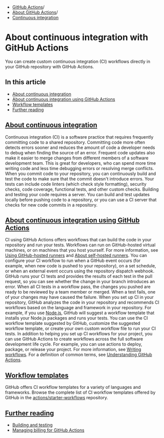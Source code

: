   * [GitHub Actions](https://docs.github.com/en/actions "GitHub Actions")/
  * [About GitHub Actions](https://docs.github.com/en/actions/about-github-actions "About GitHub Actions")/
  * [Continuous integration](https://docs.github.com/en/actions/about-github-actions/about-continuous-integration-with-github-actions "Continuous integration")


# About continuous integration with GitHub Actions
You can create custom continuous integration (CI) workflows directly in your GitHub repository with GitHub Actions.
## In this article
  * [About continuous integration](https://docs.github.com/en/actions/about-github-actions/about-continuous-integration-with-github-actions#about-continuous-integration)
  * [About continuous integration using GitHub Actions](https://docs.github.com/en/actions/about-github-actions/about-continuous-integration-with-github-actions#about-continuous-integration-using-github-actions)
  * [Workflow templates](https://docs.github.com/en/actions/about-github-actions/about-continuous-integration-with-github-actions#workflow-templates)
  * [Further reading](https://docs.github.com/en/actions/about-github-actions/about-continuous-integration-with-github-actions#further-reading)


## [About continuous integration](https://docs.github.com/en/actions/about-github-actions/about-continuous-integration-with-github-actions#about-continuous-integration)
Continuous integration (CI) is a software practice that requires frequently committing code to a shared repository. Committing code more often detects errors sooner and reduces the amount of code a developer needs to debug when finding the source of an error. Frequent code updates also make it easier to merge changes from different members of a software development team. This is great for developers, who can spend more time writing code and less time debugging errors or resolving merge conflicts.
When you commit code to your repository, you can continuously build and test the code to make sure that the commit doesn't introduce errors. Your tests can include code linters (which check style formatting), security checks, code coverage, functional tests, and other custom checks.
Building and testing your code requires a server. You can build and test updates locally before pushing code to a repository, or you can use a CI server that checks for new code commits in a repository.
## [About continuous integration using GitHub Actions](https://docs.github.com/en/actions/about-github-actions/about-continuous-integration-with-github-actions#about-continuous-integration-using-github-actions)
CI using GitHub Actions offers workflows that can build the code in your repository and run your tests. Workflows can run on GitHub-hosted virtual machines, or on machines that you host yourself. For more information, see [Using GitHub-hosted runners](https://docs.github.com/en/actions/using-github-hosted-runners/about-github-hosted-runners) and [About self-hosted runners](https://docs.github.com/en/actions/hosting-your-own-runners/managing-self-hosted-runners/about-self-hosted-runners).
You can configure your CI workflow to run when a GitHub event occurs (for example, when new code is pushed to your repository), on a set schedule, or when an external event occurs using the repository dispatch webhook.
GitHub runs your CI tests and provides the results of each test in the pull request, so you can see whether the change in your branch introduces an error. When all CI tests in a workflow pass, the changes you pushed are ready to be reviewed by a team member or merged. When a test fails, one of your changes may have caused the failure.
When you set up CI in your repository, GitHub analyzes the code in your repository and recommends CI workflows based on the language and framework in your repository. For example, if you use [Node.js](https://nodejs.org/en/), GitHub will suggest a workflow template that installs your Node.js packages and runs your tests. You can use the CI workflow template suggested by GitHub, customize the suggested workflow template, or create your own custom workflow file to run your CI tests.
In addition to helping you set up CI workflows for your project, you can use GitHub Actions to create workflows across the full software development life cycle. For example, you can use actions to deploy, package, or release your project. For more information, see [Writing workflows](https://docs.github.com/en/actions/learn-github-actions).
For a definition of common terms, see [Understanding GitHub Actions](https://docs.github.com/en/actions/learn-github-actions/understanding-github-actions).
## [Workflow templates](https://docs.github.com/en/actions/about-github-actions/about-continuous-integration-with-github-actions#workflow-templates)
GitHub offers CI workflow templates for a variety of languages and frameworks.
Browse the complete list of CI workflow templates offered by GitHub in the [actions/starter-workflows](https://github.com/actions/starter-workflows/tree/main/ci) repository.
## [Further reading](https://docs.github.com/en/actions/about-github-actions/about-continuous-integration-with-github-actions#further-reading)
  * [Building and testing](https://docs.github.com/en/actions/use-cases-and-examples/building-and-testing)
  * [Managing billing for GitHub Actions](https://docs.github.com/en/billing/managing-billing-for-github-actions)


